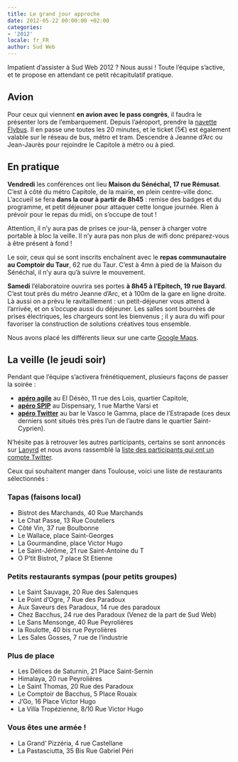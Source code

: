 ```yaml
---
title: Le grand jour approche
date: 2012-05-22 00:00:00 +02:00
categories:
- '2012'
locale: fr_FR
author: Sud Web
---
```


Impatient d’assister à Sud Web 2012 ? Nous aussi ! Toute l’équipe s’active, et te propose en attendant ce petit récapitulatif pratique.

## Avion

Pour ceux qui viennent **en avion avec le pass congrès**, il faudra le présenter lors de l’embarquement.
Depuis l’aéroport, prendre la [navette Flybus][1]. Il en passe une toutes les 20 minutes, et le ticket (5€) est également valable sur le réseau de bus, métro et tram. Descendre à Jeanne d’Arc ou Jean-Jaurès pour rejoindre le Capitole à métro ou à pied.

## En pratique

**Vendredi** les conférences ont lieu **Maison du Sénéchal, 17 rue Rémusat**. C’est à côté du métro Capitole, de la mairie, en plein centre-ville donc. L’accueil se fera **dans la cour à partir de 8h45** : remise des badges et du programme, et petit déjeuner pour attaquer cette longue journée. Rien à prévoir pour le repas du midi, on s’occupe de tout !

Attention, il n’y aura pas de prises ce jour-là, penser à charger votre portable à bloc la veille. Il n’y aura pas non plus de wifi donc préparez-vous à être présent à fond !

Le soir, ceux qui se sont inscrits enchaînent avec le **repas communautaire au Comptoir du Taur**, 62 rue du Taur. C’est à 4mn à pied de la Maison du Sénéchal, il n’y aura qu’à suivre le mouvement.

**Samedi** l’élaboratoire ouvrira ses portes **à 8h45 à l’Epitech, 19 rue Bayard**. C’est tout près du métro Jeanne d’Arc, et à 100m de la gare en ligne droite. Là aussi on a prévu le ravitaillement : un petit-déjeuner vous attend à l&rsquo;arrivée, et on s’occupe aussi du déjeuner. Les salles sont bourrées de prises électriques, les chargeurs sont les bienvenus ; il y aura du wifi pour favoriser la construction de solutions créatives tous ensemble.

Nous avons placé les différents lieux sur une carte [Google Maps][2].

## La veille (le jeudi soir)

Pendant que l’équipe s’activera frénétiquement, plusieurs façons de passer la soirée :

* [**apéro agile**][3] au El Déséo, 11 rue des Lois, quartier Capitole,
* [**apéro SPIP**][4] au Dispensary, 1 rue Marthe Varsi et
* [**apéro Twitter**][5] au bar le Vasco le Gamma, place de l’Estrapade (ces deux derniers sont situés très près l’un de l’autre dans le quartier Saint-Cyprien).

N’hésite pas à retrouver les autres participants, certains se sont annoncés sur [Lanyrd][6] et nous avons rassemblé la [liste des participants qui ont un compte Twitter][7].

Ceux qui souhaitent manger dans Toulouse, voici une liste de restaurants sélectionnés :

### Tapas (faisons local)

* Bistrot des Marchands, 40 Rue Marchands
* Le Chat Passe‎, 13 Rue Couteliers
* Côté Vin, 37 rue Boulbonne
* Le Wallace, place Saint-Georges
* La Gourmandine, place Victor Hugo
* Le Saint-Jérôme, 21 rue Saint-Antoine du T
* O P’tit Bistrot‎, 7 place St Etienne

### Petits restaurants sympas (pour petits groupes)

* Le Saint Sauvage, 20 Rue des Salenques
* Le Point d’Ogre, 7 Rue des Paradoux
* Aux Saveurs des Paradoux, 14 rue des paradoux
* Chez Bacchus, 24 rue des Paradoux (Venez de la part de Sud Web)
* Le Sans Mensonge, 40 Rue Peyrolières
* la Roulotte, 40 bis rue Peyrolières
* Les Sales Gosses, 7 rue de l’industrie

### Plus de place

* Les Délices de Saturnin, 21 Place Saint-Sernin
* Himalaya, 20 rue Peyrolières
* Le Saint Thomas‎, 20 Rue des Paradoux
* Le Comptoir de Bacchus‎, 5 Place Rouaix
* J’Go‎, 16 Place Victor Hugo
* La Villa Tropézienne, 8/10 Rue Victor Hugo

### Vous êtes une armée !

* La Grand’ Pizzéria, 4 rue Castellane
* La Pastasciutta, 35 Bis Rue Gabriel Péri

 [1]: http://www.toulouse.aeroport.fr/fr/aeroport/acces-plans-parkings/acces/navette-centre-ville-aeroport
 [2]: http://g.co/maps/6gh58
 [3]: http://agiletoulouse.fr/apero-3
 [4]: http://www.spip-party.net/Apero-SPIP-le-24-mai-a-Toulouse
 [5]: https://twitter.com/twitapero
 [6]: http://lanyrd.com/2012/sudweb/
 [7]: https://twitter.com/SudWeb/participants-2012/members
